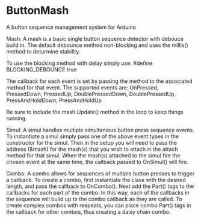 # ButtonMash
A button sequence management system for Arduino

Mash:
A mash is a basic single button sequence detector with debouce build in. The default debounce method non-blocking and uses the millis()
method to deturmine stability.

To use the blocking method with delay simply use:
#define BLOCKING_DEBOUNCE true

The callback for each event is set by passing the method to the associated method for that event. The supported events are:
UnPressed,
PressedDown,
PressedUp,
DoublePressedDown,
DoublePressedUp,
PressAndHoldDown,
PressAndHoldUp

Be sure to include the mash.Update() method in the loop to keep things running.

Simul:
A simul handles multiple simultanious button press sequence events. To instantiate a simul simply pass one of the above event types
in the constructor for the simul. Then in the setup you will need to pass the address (&mash) for the mash(s) that you wish to attach
in the attach method for that simul. When the mash(s) attached to the simul fire the chosen event at the same time, the callback passed 
to OnSimul() will fire.

Combo:
A combo allows for sequences of multiple button presses to trigger a callback. To create a combo, first instantiate the class with the
desired length, and pass the callback to OnCombo(). Next add the Part() tags to the callbacks for each part of the combo. In this way,
each of the callbacks in the sequence will build up to the combo callback as they are called. To create complex combos with reapeats, you 
can place combo Part() tags in the callback for other combos, thus creating a daisy chain combo.
